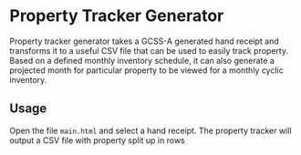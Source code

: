 # Property Tracker Generator

Property tracker generator takes a GCSS-A generated hand receipt and transforms it to a useful CSV file that can be used to easily track property. Based on a defined monthly inventory schedule, it can also generate a projected month for particular property to be viewed for a monthly cyclic inventory.

## Usage

Open the file `main.html` and select a hand receipt. The property tracker will output a CSV file with property split up in rows


